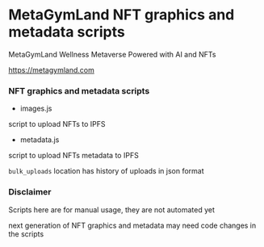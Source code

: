 # MetaGymLand NFT graphics and metadata scripts

MetaGymLand Wellness Metaverse Powered with AI and NFTs

https://metagymland.com

### NFT graphics and metadata scripts

- images.js

script to upload NFTs to IPFS

- metadata.js

script to upload NFTs metadata to IPFS

`bulk_uploads` location has history of uploads in json format

### Disclaimer

Scripts here are for manual usage, they are not automated yet

next generation of NFT graphics and metadata may need code changes in the scripts
